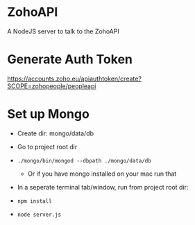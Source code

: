 # ZohoAPI
A NodeJS server to talk to the ZohoAPI

# Generate Auth Token
https://accounts.zoho.eu/apiauthtoken/create?SCOPE=zohopeople/peopleapi

# Set up Mongo
- Create dir: mongo/data/db
- Go to project root dir
- `./mongo/bin/mongod --dbpath ./mongo/data/db`
  - Or if you have mongo installed on your mac run that
  
- In a seperate terminal tab/window, run from project root dir:
- `npm install`
- `node server.js`
